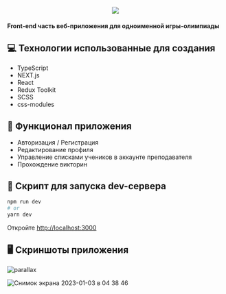 <p align="center">
  <img src="https://user-images.githubusercontent.com/79412122/210277845-2fe1ea04-c1a9-4c67-b8d6-4ac3c6658956.png">
</p>

#### Front-end часть веб-приложения для одноименной игры-олимпиады

## 💻 Технологии использованные для создания

* TypeScript
* NEXT.js
* React
* Redux Toolkit
* SCSS
* css-modules

## 🚀 Функционал приложения

* Авторизация / Регистрация
* Редактирование профиля
* Управление списками учеников в аккаунте преподавателя
* Прохождение викторин

## 🤖 Скрипт для запуска dev-сервера

```bash
npm run dev
# or
yarn dev
```

Откройте [http://localhost:3000](http://localhost:3000)

## 🖥️ Скриншоты приложения

![parallax](https://user-images.githubusercontent.com/79412122/210280286-24624508-17c2-4cf5-9e05-63adc4096631.gif)

![Снимок экрана 2023-01-03 в 04 38 46](https://user-images.githubusercontent.com/79412122/210280298-fa6f5f6e-f1bb-4dc2-b410-5e6dd0a6e385.png)


